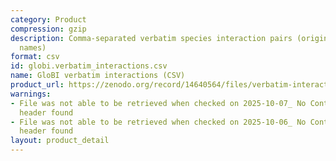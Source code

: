 ```yaml
---
category: Product
compression: gzip
description: Comma-separated verbatim species interaction pairs (original unresolved
  names)
format: csv
id: globi.verbatim_interactions.csv
name: GloBI verbatim interactions (CSV)
product_url: https://zenodo.org/record/14640564/files/verbatim-interactions.csv.gz
warnings:
- File was not able to be retrieved when checked on 2025-10-07_ No Content-Length
  header found
- File was not able to be retrieved when checked on 2025-10-06_ No Content-Length
  header found
layout: product_detail
---
```

